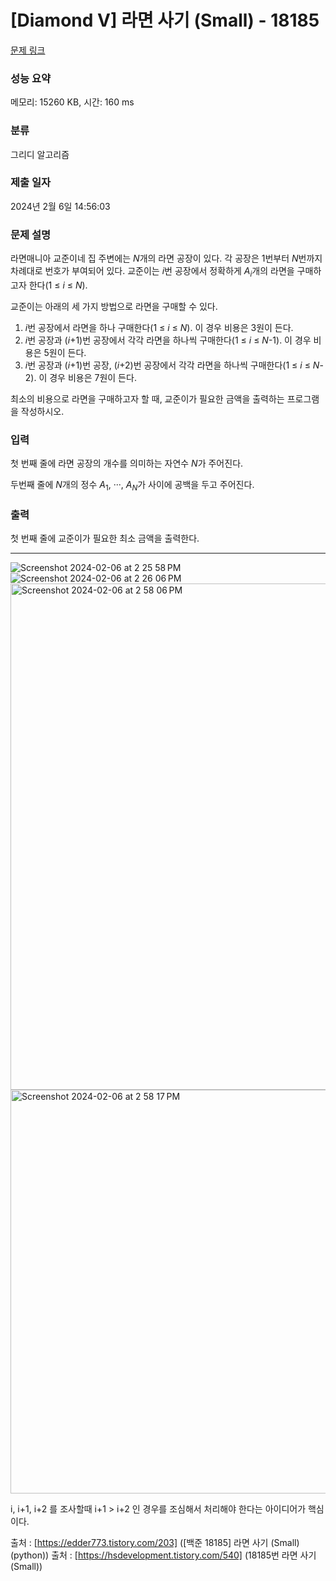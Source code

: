 # [Diamond V] 라면 사기 (Small) - 18185 

[문제 링크](https://www.acmicpc.net/problem/18185) 

### 성능 요약

메모리: 15260 KB, 시간: 160 ms

### 분류

그리디 알고리즘

### 제출 일자

2024년 2월 6일 14:56:03

### 문제 설명

<p>라면매니아 교준이네 집 주변에는 <em>N</em>개의 라면 공장이 있다. 각 공장은 1번부터 <em>N</em>번까지 차례대로 번호가 부여되어 있다. 교준이는 <em>i</em>번 공장에서 정확하게 <em>A<sub>i</sub></em>개의 라면을 구매하고자 한다(1 ≤ <em>i</em> ≤ <em>N</em>).</p>

<p>교준이는 아래의 세 가지 방법으로 라면을 구매할 수 있다.</p>

<ol>
	<li><em>i</em>번 공장에서 라면을 하나 구매한다(1 ≤ <em>i</em> ≤ <em>N</em>). 이 경우 비용은 3원이 든다.</li>
	<li><em>i</em>번 공장과 (<em>i</em>+1)번 공장에서 각각 라면을 하나씩 구매한다(1 ≤ <em>i</em> ≤ <em>N</em>-1). 이 경우 비용은 5원이 든다.</li>
	<li><em>i</em>번 공장과 (<em>i</em>+1)번 공장, (<em>i</em>+2)번 공장에서 각각 라면을 하나씩 구매한다(1 ≤ <em>i</em> ≤ <em>N</em>-2). 이 경우 비용은 7원이 든다.</li>
</ol>

<p>최소의 비용으로 라면을 구매하고자 할 때, 교준이가 필요한 금액을 출력하는 프로그램을 작성하시오.</p>

### 입력 

 <p>첫 번째 줄에 라면 공장의 개수를 의미하는 자연수 <em>N</em>가 주어진다.</p>

<p>두번째 줄에 <em>N</em>개의 정수 <em>A</em><sub>1</sub>, ···, <em>A<sub>N</sub></em>가 사이에 공백을 두고 주어진다.</p>

### 출력 

 <p>첫 번째 줄에 교준이가 필요한 최소 금액을 출력한다.</p>

---

![Screenshot 2024-02-06 at 2 25 58 PM](https://github.com/jinkwon9301/Java-Algorithm/assets/77374066/f7e8c89c-424c-4073-945a-74b47658ae11)
![Screenshot 2024-02-06 at 2 26 06 PM](https://github.com/jinkwon9301/Java-Algorithm/assets/77374066/ce893c67-e83a-421a-8290-720b76b7e4a1)
<img width="810" alt="Screenshot 2024-02-06 at 2 58 06 PM" src="https://github.com/jinkwon9301/Java-Algorithm/assets/77374066/21dba5fd-b4aa-45b5-a31f-b73d252cdff2">
<img width="646" alt="Screenshot 2024-02-06 at 2 58 17 PM" src="https://github.com/jinkwon9301/Java-Algorithm/assets/77374066/10409bbe-13e2-4966-ad18-a824684cfd59">

i, i+1, i+2 를 조사할때 i+1 > i+2 인 경우를 조심해서 처리해야 한다는 아이디어가 핵심이다.

출처 : [https://edder773.tistory.com/203] ([백준 18185] 라면 사기 (Small) (python))
출처 : [https://hsdevelopment.tistory.com/540] (18185번 라면 사기 (Small))
